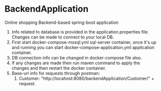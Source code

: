 # BackendApplication

Online shopping Backend-based spring-boot application

1. Info related to database is provided in the application.properties file. Changes can be made to connect to your local
   DB.
2. First start docker-compose-mssql.yml sql-server container, once it's up and running you can start
   docker-compose-application.yml application container.
3. DB connection info can be changed in docker-compose file also.
4. If any changes are made then run maven command to apply the changes and then restart the docker container.
5. Base-url info for requests through postman:
    1. Customer: "http://locahost:8080/backendApplication/Customer/" + request.